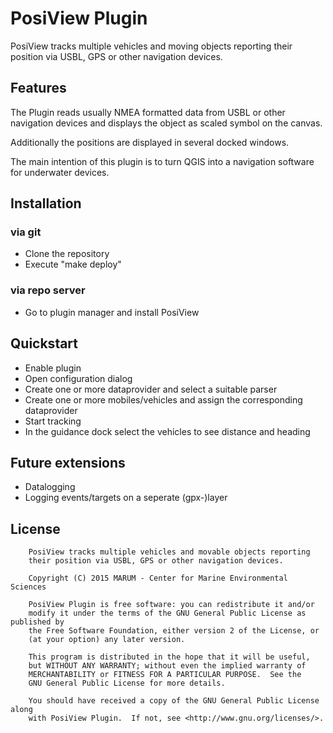 # PosiView Plugin

PosiView tracks multiple vehicles and moving objects reporting
their position via USBL, GPS or other navigation devices.


## Features

The Plugin reads usually NMEA formatted data from USBL or other navigation devices
and displays the object as scaled symbol on the canvas.

Additionally the positions are displayed in several docked windows.

The main intention of this plugin is to turn QGIS into a navigation software
for underwater devices.

## Installation

### via git

* Clone the repository
* Execute "make deploy"

### via repo server

* Go to plugin manager and install PosiView

## Quickstart

* Enable plugin
* Open configuration dialog
* Create one or more dataprovider and select a suitable parser
* Create one or more mobiles/vehicles and assign the corresponding dataprovider
* Start tracking
* In the guidance dock select the vehicles to see distance and heading

## Future extensions

* Datalogging
* Logging events/targets on a seperate (gpx-)layer


## License

```
    PosiView tracks multiple vehicles and movable objects reporting
    their position via USBL, GPS or other navigation devices.

    Copyright (C) 2015 MARUM - Center for Marine Environmental Sciences

    PosiView Plugin is free software: you can redistribute it and/or
    modify it under the terms of the GNU General Public License as published by
    the Free Software Foundation, either version 2 of the License, or
    (at your option) any later version.

    This program is distributed in the hope that it will be useful,
    but WITHOUT ANY WARRANTY; without even the implied warranty of
    MERCHANTABILITY or FITNESS FOR A PARTICULAR PURPOSE.  See the
    GNU General Public License for more details.

    You should have received a copy of the GNU General Public License along
    with PosiView Plugin.  If not, see <http://www.gnu.org/licenses/>.
```
